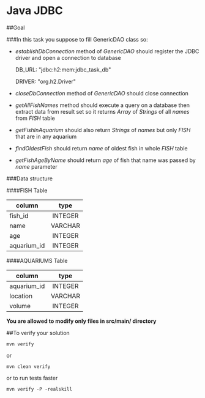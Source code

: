 # Java JDBC

##Goal

###In this task you suppose to fill GenericDAO class so:
* *establishDbConnection* method of *GenericDAO* should register the JDBC driver and open a connection to database

    DB_URL: "jdbc:h2:mem:jdbc_task_db"

    DRIVER: "org.h2.Driver"

* *closeDbConnection* method of *GenericDAO* should close connection
* *getAllFishNames* method should execute a query on a database then extract data from result set
 so it returns *Array* of *Strings* of all *names* from *FISH* table
* *getFishInAquarium* should also return *Strings* of *names* but only *FISH* that are in any aquarium
* *findOldestFish* should return *name* of oldest fish in whole *FISH* table
* *getFishAgeByName* should return *age* of fish that name was passed by *name* parameter

###Data structure

####FISH Table

column | type
--- | :-:
fish_id | INTEGER
name | VARCHAR
age | INTEGER
aquarium_id | INTEGER

####AQUARIUMS Table

column | type
--- | :--:
aquarium_id | INTEGER
location | VARCHAR
volume | INTEGER

**You are allowed to modify only files in src/main/ directory**

##To verify your solution

    mvn verify
    
or 

    mvn clean verify
    
or to run tests faster

    mvn verify -P -realskill
